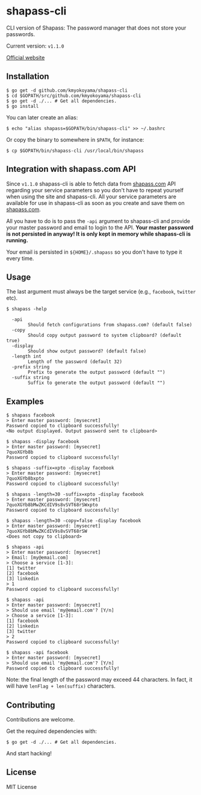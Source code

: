 # shapass-cli

CLI version of Shapass: The password manager that does not store your passwords.

Current version: `v1.1.0`

[Official website](https://shapass.com/)

## Installation

```
$ go get -d github.com/kmyokoyama/shapass-cli
$ cd $GOPATH/src/github.com/kmyokoyama/shapass-cli
$ go get -d ./... # Get all dependencies.
$ go install
```

You can later create an alias:

```
$ echo "alias shapass=$GOPATH/bin/shapass-cli" >> ~/.bashrc
```

Or copy the binary to somewhere in `$PATH`, for instance:

```
$ cp $GOPATH/bin/shapass-cli /usr/local/bin/shapass
```

## Integration with shapass.com API

Since `v1.1.0` shapass-cli is able to fetch data from [shapass.com](https://shapass.com/) API
regarding your service parameters so you don't have to repeat yourself when using the
site and shapass-cli. All your service parameters are available for use in shapass-cli
as soon as you create and save them on [shapass.com](https://shapass.com/).

All you have to do is to pass the `-api` argument to shapass-cli
and provide your master password and email to login to the API. **Your master password
is not persisted in anyway! It is only kept in memory while shapass-cli is running.**

Your email is persisted in `${HOME}/.shapass` so you don't have to type it every time.

## Usage

The last argument must always be the target service (e.g., `facebook`, `twitter` etc).
```
$ shapass -help

  -api
        Should fetch configurations from shapass.com? (default false)
  -copy
        Should copy output password to system clipboard? (default true)
  -display
        Should show output password? (default false)
  -length int
        Length of the password (default 32)
  -prefix string
        Prefix to generate the output password (default "")
  -suffix string
        Suffix to generate the output password (default "")
```

## Examples

```
$ shapass facebook
> Enter master password: [mysecret]
Password copied to clipboard successfully!
<No output displayed. Output password sent to clipboard>
```

```
$ shapass -display facebook
> Enter master password: [mysecret]
7quoXGYb8b
Password copied to clipboard successfully!
```

```
$ shapass -suffix=xpto -display facebook
> Enter master password: [mysecret]
7quoXGYb8bxpto
Password copied to clipboard successfully!
```

```
$ shapass -length=30 -suffix=xpto -display facebook
> Enter master password: [mysecret]
7quoXGYb8bMwZKCdIV9s8vSVT68rSWxpto
Password copied to clipboard successfully!
```

```
$ shapass -length=30 -copy=false -display facebook
> Enter master password: [mysecret]
7quoXGYb8bMwZKCdIV9s8vSVT68rSW
<Does not copy to clipboard>
```

```
$ shapass -api
> Enter master password: [mysecret]
> Email: [my@email.com]
> Choose a service [1-3]:
[1] twitter
[2] facebook
[3] linkedin
> 1
Password copied to clipboard successfully!
```

```
$ shapass -api
> Enter master password: [mysecret]
> Should use email 'my@email.com'? [Y/n] 
> Choose a service [1-3]:
[1] facebook
[2] linkedin
[3] twitter
> 2
Password copied to clipboard successfully!
```

```
$ shapass -api facebook
> Enter master password: [mysecret]
> Should use email 'my@email.com'? [Y/n] 
Password copied to clipboard successfully!
```

Note: the final length of the password may exceed 44 characters. In fact, it will have
`lenFlag + len(suffix)` characters.

## Contributing

Contributions are welcome.

Get the required dependencies with:

```
$ go get -d ./... # Get all dependencies.
```

And start hacking!

## License

MIT License
